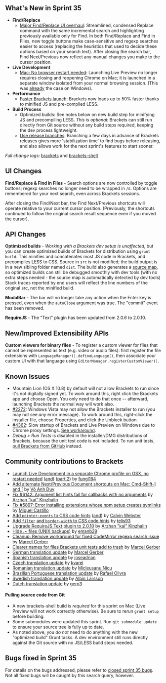 What's New in Sprint 35
-----------------------
* **Find/Replace**
    * [Major Find/Replace UI overhaul](https://trello.com/c/pQb32zjf/1072-3-find-replace-ui-cleanup): Streamlined, condensed Replace command with the same incremental search and highlighting previously available only for Find. In both Find/Replace and Find in Files, new toggle buttons make case-sensitive and regexp searches easier to access (replacing the heuristics that used to decide these options based on your search text). After closing the search bar, Find Next/Previous now reflect any manual changes you make to the cursor position.
* **Live Development**
    * [Mac: No browser restart needed](https://github.com/adobe/brackets-shell/pull/359): Launching Live Preview no longer requires closing and reopening Chrome on Mac; it is launched in a separate window isolated from your normal browsing session. (This was [already](https://github.com/adobe/brackets/wiki/Release-Notes:-Sprint-25) the case on Windows).
* **Performance**
    * [Faster Brackets launch](https://github.com/adobe/brackets/pull/5776): Brackets now loads up to 50% faster thanks to minified JS and pre-compiled LESS.
* **Build Process**
    * Optimized builds: See notes below on new build step for minifying JS and precompiling LESS. _This is optional_: Brackets can still run directly from Git source without any build steps required, keeping the dev process lightweight.
    * [Use release branches](https://trello.com/c/nOXlN0yd/1069-1-infrastructure-support-for-release-timing): Branching a few days in advance of Brackets releases gives more 'stabilization time' to find bugs before releasing, and also allows work for the next sprint's features to start sooner.

_Full change logs:_ [brackets](https://github.com/adobe/brackets/compare/sprint-34...sprint-35#commits_bucket) and [brackets-shell](https://github.com/adobe/brackets-shell/compare/sprint-34...sprint-35#commits_bucket)


UI Changes
----------
**Find/Replace & Find in Files** - Search options are now controlled by toggle buttons; regexp searches no longer need to be wrapped in `/`s. Options are remembered for your next search, even across Brackets sessions.

After closing the Find/Next bar, the Find Next/Previous shortcuts will operate relative to your current cursor position. (Previously, the shortcuts continued to follow the original search result sequence even if you moved the cursor).

API Changes
-----------
**Optimized builds** - _Working with a Brackets dev setup is unaffected_, but you can create optimized builds of Brackets for distribution using `grunt build`. This minifies and concatenates most JS code in Brackets, and precompiles LESS to CSS. Source in `src` is not modified; the build output is in a new sibling folder named `dist`. The build also generates a [source map](http://www.html5rocks.com/en/tutorials/developertools/sourcemaps/), so optimized builds can still be debugged smoothly with dev tools (with no extra steps needed - the source map is automatically detected by dev tools) Stack traces reported by end users will reflect the line numbers of the original src, not the minified build.

**ModalBar** - The bar will no longer take any action when the Enter key is pressed, even when the `autoClose` argument was true. The "commit" event has been removed.

**RequireJS** - The "Text" plugin has been updated from 2.0.6 to 2.0.10.

New/Improved Extensibility APIs
-------------------------------
**Custom viewers for binary files** - To register a custom viewer for files that cannot be represented as text (e.g. video or audio files): first register the file extensions with `LanguageManager().defineLanguage()`, then associate your custom UI with that language using `EditorManager.registerCustomViewer()`.


Known Issues
------------
* Mountain Lion (OS X 10.8) by default will not allow Brackets to run since it's not digitally signed yet. To work around this, right click the Brackets app and choose Open. You only need to do that once -- afterward, launching Brackets the normal way will work also.
* [#2272](https://github.com/adobe/brackets/issues/2272): Windows Vista may not allow the Brackets installer to run (you may not see _any_ error message). To work around this, right-click the installer file, choose Properties, and click the Unblock button.
* [#4362](https://github.com/adobe/brackets/issues/4362): Slow startup of Brackets and Live Preview on Windows due to Chrome proxy settings. [See workaround](https://support.google.com/chrome/answer/106010?hl=en).
* _Debug > Run Tests_ is disabled in the installer/DMG distributions of Brackets, because the unit test code is not included. To run unit tests, [pull Brackets from GitHub](https://github.com/adobe/brackets/wiki/How-to-Hack-on-Brackets#wiki-getcode) instead.


Community contributions to Brackets
-----------------------------------
* [Launch Live Development in a separate Chrome profile on OSX, no restart needed](https://github.com/adobe/brackets-shell/pull/382) ([and](https://github.com/adobe/brackets/pull/6003)) ([part 2](https://github.com/adobe/brackets-shell/pull/392)) by [fungl164](https://github.com/fungl164)
* [Add alternate Next/Previous Document shortcuts on Mac: Cmd-Shift-\] and \[](https://github.com/adobe/brackets/pull/6111) by [Võ Anh Duy](https://github.com/voanhduy1512)
* [Fix #6142: Argument list hints fail for callbacks with no arguments](https://github.com/adobe/brackets/pull/6143) by [Arzhan "kai" Kinzhalin](https://github.com/busykai)
* [Fix #5897: Error installing extensions whose npm setup creates symlinks](https://github.com/adobe/brackets/pull/5919) by [Miguel Castillo](https://github.com/MiguelCastillo)
* [Add `pointer-events` to CSS code hints](https://github.com/adobe/brackets/pull/6156) ([and](https://github.com/adobe/brackets/pull/6179)) by [Calvin Webster](https://github.com/calweb)
* [Add `filter`](https://github.com/adobe/brackets/pull/6159) [and `border-width` to CSS code hints](https://github.com/adobe/brackets/pull/6147) by [telis93](https://github.com/telis93)
* [Upgrade RequireJS Text plugin to 2.0.10](https://github.com/adobe/brackets/pull/6103) by [Arzhan "kai" Kinzhalin](https://github.com/busykai)
* [Hide *.*~ files (UNIX backups)](https://github.com/adobe/brackets/pull/5992) by [emanb29](https://github.com/emanb29)
* [Cleanup: Remove workaround for fixed CodeMirror regexp search issue](https://github.com/adobe/brackets/pull/5457) by [Marcel Gerber](https://github.com/SAPlayer)
* [Clearer names for files Brackets unit tests add to trash](https://github.com/adobe/brackets/pull/5998) by [Marcel Gerber](https://github.com/SAPlayer)
* [German translation update](https://github.com/adobe/brackets/pull/6226) by [Marcel Gerber](https://github.com/SAPlayer)
* [Spanish translation update](https://github.com/adobe/brackets/pull/6092) by [joseadrian](https://github.com/joseadrian)
* [Czech translation update](https://github.com/adobe/brackets/pull/6025) by [kvarel](https://github.com/kvarel)
* [Romanian translation update](https://github.com/adobe/brackets/pull/6046) by [Micleusanu Nicu](https://github.com/micnic)
* [Brazilian Portuguese translation update](https://github.com/adobe/brackets/pull/5345) by [Rafael Olivra](https://github.com/RafaelOlivra)
* [Swedish translation update](https://github.com/adobe/brackets/pull/6112) by [Albin Larsson](https://github.com/Abbe98)
* [Dutch translation update](https://github.com/adobe/brackets/pull/6081) by [gero3](https://github.com/gero3)


#### Pulling source code from Git
* A new brackets-shell build is _required_ for this sprint on Mac (Live Preview will not work correctly otherwise). Be sure to rerun `grunt setup` before building.
* Some submodules were updated this sprint. Run `git submodule update` to ensure your source tree is fully up to date.
* As noted above, you _do not_ need to do anything with the new "optimized build" Grunt tasks. A dev environment still runs directly against the Git source with no JS/LESS build steps needed.


Bugs fixed in Sprint 35
-----------------------
For details on the bugs addressed, please refer to [closed sprint 35 bugs](https://github.com/adobe/brackets/issues?labels=&milestone=22&state=closed). Not all fixed bugs will be caught by this search query, however.